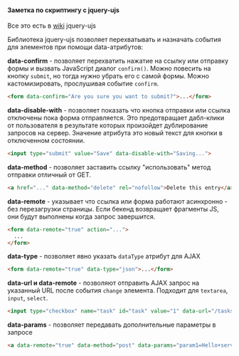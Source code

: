 #### Заметка по скриптингу с jquery-ujs
Все это есть в [wiki](https://github.com/rails/jquery-ujs) jquery-ujs

Библиотека jquery-ujs позволяет перехватывать и назначать события для элементов при помощи data-атрибутов:  

**data-confirm** - позволяет перехватить нажатие на ссылку или отправку формы и вызвать JavaScript диалог `confirm()`. Можно повесить на кнопку `submit`, но тогда нужно убрать его с самой формы. Можно кастомизировать, прослушивая событие `confirm`. 
```html
<form data-confirm="Are you sure you want to submit?">...</form>
```
**data-disable-with** - позволяет показать что кнопка отправки или ссылка отключены пока форма отправляется. Это предотвращает дабл-клики от пользователя в результате которых произойдет дублирование запросов на сервер. Значение атрибута это новый текст для кнопки в отключенном состоянии.  
```html
<input type="submit" value="Save" data-disable-with="Saving...">
```
**data-method** - позволяет заставить ссылку "использовать" метод отправки отличный от GET.
```html
<a href="..." data-method="delete" rel="nofollow">Delete this entry</a>
```
**data-remote** - указывает что ссылка или форма работают асинхронно - без перезагрузки страницы. Если бекенд возвращает фрагменты JS, они будут выполнены когда запрос завершится.
```html
<form data-remote="true" action="...">
  ...
</form>
```
**data-type** - позволяет явно указать `dataType` атрибут для AJAX
```html
<form data-remote="true" data-type="json">...</form>
```
**data-url и data-remote** - позволяют отправить AJAX запрос на указанный URL после события `change` элемента. Подходит для `textarea`, `input`, `select`.
```html
<input type="checkbox" name="task" id="task" value="1" data-url="/tasks/1" data-remote="true" data-method="post">
```
**data-params** - позволяет передавать дополнительные параметры в запросе
```html
<a data-remote="true" data-method="post" data-params="param1=Hello+server" href="/test">AJAX action with POST request</a>
```
